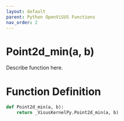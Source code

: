 ```yaml
---
layout: default
parent: Python OpenViSUS Functions
nav_order: 2
---
```


# Point2d_min(a, b)

Describe function here.

# Function Definition

```python
def Point2d_min(a, b):
    return _VisusKernelPy.Point2d_min(a, b)
```